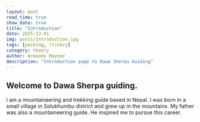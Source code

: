 ```yaml
---
layout: post
read_time: true
show_date: true
title: "Introduction"
date: 2025-13-01
img: posts/introduction.jpg
tags: [packing, itinery]
category: theory
author: Armando Maynez
description: "Introduction page to Dawa Sherpa Guiding"
---
```

## Welcome to Dawa Sherpa guiding.

I am a mountaineering and trekking guide based in Nepal. I was born in a small village in Solukhumbu district and grew up in the mountains. My father was also a mountaineering guide. He inspired me to pursue this career.

